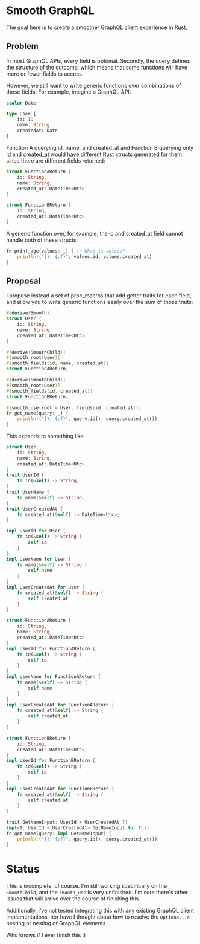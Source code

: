 # Smooth GraphQL

The goal here is to create a smoother GraphQL client experience in Rust.

## Problem

In most GraphQL APIs, every field is optional. Secondly, the query defines the
structure of the outcome, which means that some functions will have more or 
fewer fields to access.

However, we still want to write generic functions over combinations of those 
fields. For example, imagine a GraphQL API:

```graphql
scalar Date

type User {
    id: ID
    name: String
    createdAt: Date
}
```

Function A querying id, name, and created_at and Function B querying only 
id and created_at would have different Rust structs generated for them since 
there are different fields returned:

```rust
struct FunctionAReturn {
    id: String,
    name: String,
    created_at: DateTime<Utc>,
}

struct FunctionBReturn {
    id: String,
    created_at: DateTime<Utc>,
}
```

A generic function over, for example, the id and created_at field cannot 
handle both of these structs:

```rust
fn print_age(values: _) { // What is values?
    println!("{}: {:?}", values.id, values.created_at)
}
```

## Proposal

I propose instead a set of proc_macros that add getter traits for each field,
and allow you to write generic functions easily over the sum of those traits:

```rust
#[derive(Smooth)]
struct User {
    id: String,
    name: String,
    created_at: DateTime<Utc>,
}

#[derive(SmoothChild)]
#[smooth_root(User)]
#[smooth_fields(id, name, created_at)]
struct FunctionAReturn; 

#[derive(SmoothChild)]
#[smooth_root(User)]
#[smooth_fields(id, created_at)]
struct FunctionBReturn; 

#[smooth_use(root = User, fields(id, created_at))]
fn get_name(query: _) {
    println!("{}: {:?}", query.id(), query.created_at())
}
```

This expands to something like:

```rust
struct User {
    id: String,
    name: String,
    created_at: DateTime<Utc>,
}
trait UserId {
    fn id(&self) -> String;
}
trait UserName {
    fn name(&self) -> String;
}
trait UserCreatedAt {
    fn created_at(&self) -> DateTime<Utc>;
}

impl UserId for User {
    fn id(&self) -> String {
        self.id
    }
}
impl UserName for User {
    fn name(&self) -> String {
        self.name
    }
}
impl UserCreatedAt for User {
    fn created_at(&self) -> String {
        self.created_at
    }
}

struct FunctionAReturn {
    id: String,
    name: String,
    created_at: DateTime<Utc>,
}
impl UserId for FunctionAReturn {
    fn id(&self) -> String {
        self.id
    }
}
impl UserName for FunctionAReturn {
    fn name(&self) -> String {
        self.name
    }
}
impl UserCreatedAt for FunctionAReturn {
    fn created_at(&self) -> String {
        self.created_at
    }
}

struct FunctionBReturn {
    id: String,
    created_at: DateTime<Utc>,
}
impl UserId for FunctionBReturn {
    fn id(&self) -> String {
        self.id
    }
}
impl UserCreatedAt for FunctionBReturn {
    fn created_at(&self) -> String {
        self.created_at
    }
}

trait GetNameInput: UserId + UserCreatedAt {}
impl<T: UserId + UserCreatedAt> GetNameInput for T {}
fn get_name(query: impl GetNameInput) {
    println!("{}: {:?}", query.id(), query.created_at())
}
```

# Status

This is incomplete, of course. I'm still working specifically on the 
`SmoothChild`, and the `smooth_use` is very unfinished. I'm sure there's 
other issues that will arrive over the course of finishing this.

Additionally, I've not tested integrating this with any existing GraphQL client 
implementations, nor have I thought about how to resolve the `Option<...>` 
nesting or nesting of GraphQL elements.

Who knows if I ever finish this :)
